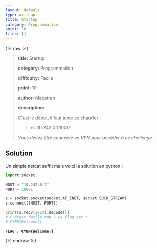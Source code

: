 ```yaml
---
layout: default
type: writeup
title: Startup
category: Programmation
point: 10
files: []
---
```


{% raw %}
> **title:** Startup
>
> **category:** Programmation
>
> **difficulty:** Facile
>
> **point:** 10
>
> **author:** Maestran
>
> **description:**
>
> C'est le début, il faut juste se chauffer : 
>
> > nc 10.242.0.1 10001
>
> *Vous devez être connecté en VPN pour accéder à ce challenge.*
>
> 

## Solution

Un simple netcat suffit mais voici la solution en python :

```python
import socket

HOST = "10.242.0.1"
PORT = 10001

s = socket.socket(socket.AF_INET, socket.SOCK_STREAM)
s.connect((HOST, PORT))

print(s.recv(1024).decode())
# C'était facile non ? Le flag est :
# CYBN{Welcome!}
```

**`FLAG : CYBN{Welcome!}`**

{% endraw %}
